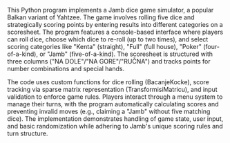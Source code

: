 This Python program implements a Jamb dice game simulator, a popular Balkan variant of Yahtzee. The game involves rolling five dice and strategically scoring points by entering results into different categories on a scoresheet. The program features a console-based interface where players can roll dice, choose which dice to re-roll (up to two times), and select scoring categories like "Kenta" (straight), "Full" (full house), "Poker" (four-of-a-kind), or "Jamb" (five-of-a-kind). The scoresheet is structured with three columns ("NA DOLE"/"NA GORE"/"RUČNA") and tracks points for number combinations and special hands.

The code uses custom functions for dice rolling (BacanjeKocke), score tracking via sparse matrix representation (TransformisiMatricu), and input validation to enforce game rules. Players interact through a menu system to manage their turns, with the program automatically calculating scores and preventing invalid moves (e.g., claiming a "Jamb" without five matching dice). The implementation demonstrates handling of game state, user input, and basic randomization while adhering to Jamb's unique scoring rules and turn structure.
